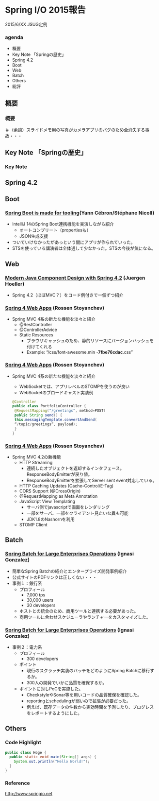 Spring I/O 2015報告
=====

2015/6/XX JSUG定例

### agenda

* 概要
* Key Note 「Springの歴史」
* Spring 4.2
* Boot
* Web
* Batch
* Others
* 総評

概要
---

### 概要

＃（余談）スライドメモ用の写真がカメラアプリのバグのため全消失する事故・・・

Key Note 「Springの歴史」
---

### Key Note

Spring 4.2
---

Boot
---

### [Spring Boot is made for tooling](http://www.springio.net/spring-boot-is-made-for-tooling/)(Yann Cébron/Stéphane Nicoll)

 - IntelliJ 14のSpring Boot連携機能を実演しながら紹介
     - オートコンプリート（propertiesも）
     - JSON生成支援
 - ついていけなかったがあっという間にアプリが作られていった。
 - STSを使っている講演者は全体通して少なかった。STSの今後が気になる。

Web
---

### [Modern Java Component Design with Spring 4.2](http://www.springio.net/wp-content/uploads/2014/11/spring-4.2-component-design-juergen-hoeller.pdf) (Juergen Hoeller)

 - Spring 4.2（ほぼMVC？）をコード例付きで一個ずつ紹介
 
 

### [Spring 4 Web Apps](http://www.springio.net/wp-content/uploads/2014/11/springio2015-spring-4-web-apps-rossen-stoyanchev.pdf) (Rossen Stoyanchev)

- Spring MVC 4系の新たな機能を淡々と紹介
    - @RestController
    - @ControllerAdvice
    - Static Resources
        - ブラウザキャッシュのため、静的リソースにバージョンハッシュを付けてくれる 
        - Example: “/css/font-awesome.min **-7fbe76cdac**.css”

### [Spring 4 Web Apps](http://www.springio.net/wp-content/uploads/2014/11/springio2015-spring-4-web-apps-rossen-stoyanchev.pdf) (Rossen Stoyanchev)

- Spring MVC 4系の新たな機能を淡々と紹介
    - WebSocketでは、アプリレベルのSTOMPを使うのが良い
    - WebSocketのブロードキャスト実装例

    ```java
    @Controller
    public class PortfolioController {
     @RequestMapping("/greetings", method=POST)
     public String send() {
     this.messagingTemplate.convertAndSend(
     “/topic/greetings”, payload);
     }
    }
    ```

### [Spring 4 Web Apps](http://www.springio.net/wp-content/uploads/2014/11/springio2015-spring-4-web-apps-rossen-stoyanchev.pdf) (Rossen Stoyanchev)

- Spring MVC 4.2の新機能
    - HTTP Streaming
        - 連続したオブジェクトを返却するインタフェース。ResponseBodyEmitterが戻り値。
        - ResponseBodyEmitterを拡張してServer sent event対応している。
    - HTTP Caching Updates (Cache-Control/E-Tag)
    - CORS Support (@CrossOrigin)
    - @RequestMapping as Meta Annotation
    - JavaScript View Templating
        - サーバ側でjavascriptで画面をレンダリング
        - 一部をサーバ、一部をクライアント見たいな異も可能
        - JDK1.8のNashornを利用
    - STOMP Client

Batch
---

### [Spring Batch for Large Enterprises Operations](http://www.springio.net/spring-batch-for-large-enterprises-operations/) (Ignasi Gonzalez)

- 簡単なSpring Batchの紹介とエンタープライズ開発事例紹介
- 公式サイトのPDFリンクは正しくない・・・
- 事例１：銀行系
    - プロフィール
        - 7,000 tps
        - 30,000 users
        - 30 developers
    - ホストとの統合のため、商用ツールと連携する必要があった。
    - 商用ツールに合わせスケジューラやランチャーをカスタマイズした。
    
### [Spring Batch for Large Enterprises Operations](http://www.springio.net/spring-batch-for-large-enterprises-operations/) (Ignasi Gonzalez)

- 事例２：電力系
    - プロフィール
        - 300 developers
    - ポイント
        - 現行のスクラッチ実装のバッチをどのようにSpring Batchに移行するか。
        - 300人の開発でいかに品質を確保するか。
    - ポイントに対しPoCを実施した。
        - CheckstyleやSonar等を用いコードの品質確保を確認した。
        - reportingとschedulingが弱いので拡張が必要だった。
        - 例えば、既存データの件数から実効時間を予測したり、プログレスをレポートするようにした。

Others
---

### Code Highlight

```java
public class Hoge {
  public static void main(String[] args) {
    System.out.println("Hello World!");
  }
}
```

### Reference

http://www.springio.net
